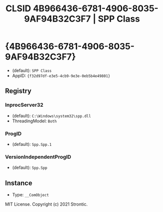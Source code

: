 ﻿---
title: "CLSID 4B966436-6781-4906-8035-9AF94B32C3F7 | SPP Class"
excerpt: What is COM-Object CLSID 4B966436-6781-4906-8035-9AF94B32C3F7?
---

# {4B966436-6781-4906-8035-9AF94B32C3F7}

* (default): `SPP Class`
* AppID: `{f32d97df-e3e5-4cb9-9e3e-0eb5b4e49801}`

## Registry


### InprocServer32

* (default): `C:\Windows\system32\spp.dll`
* ThreadingModel: `Both`

### ProgID

* (default): `Spp.Spp.1`

### VersionIndependentProgID

* (default): `Spp.Spp`

## Instance

* Type: `__ComObject`

MIT License. Copyright (c) 2021 Strontic.


